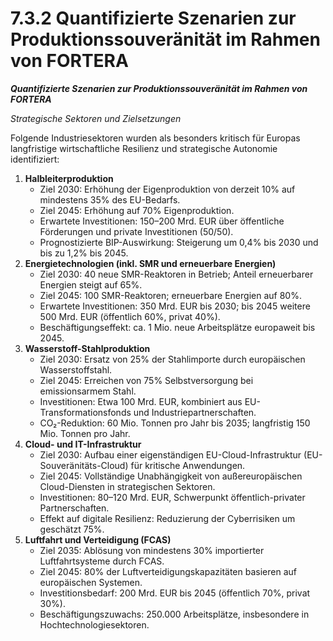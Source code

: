 # 7.3.2 Quantifizierte Szenarien zur Produktionssouveränität im Rahmen von FORTERA

_**Quantifizierte Szenarien zur Produktionssouveränität im Rahmen von FORTERA**_

_Strategische Sektoren und Zielsetzungen_

Folgende Industriesektoren wurden als besonders kritisch für Europas langfristige wirtschaftliche Resilienz und strategische Autonomie identifiziert:

1. **Halbleiterproduktion**
   * Ziel 2030: Erhöhung der Eigenproduktion von derzeit 10% auf mindestens 35% des EU-Bedarfs.
   * Ziel 2045: Erhöhung auf 70% Eigenproduktion.
   * Erwartete Investitionen: 150–200 Mrd. EUR über öffentliche Förderungen und private Investitionen (50/50).
   * Prognostizierte BIP-Auswirkung: Steigerung um 0,4% bis 2030 und bis zu 1,2% bis 2045.
2. **Energietechnologien (inkl. SMR und erneuerbare Energien)**
   * Ziel 2030: 40 neue SMR-Reaktoren in Betrieb; Anteil erneuerbarer Energien steigt auf 65%.
   * Ziel 2045: 100 SMR-Reaktoren; erneuerbare Energien auf 80%.
   * Erwartete Investitionen: 350 Mrd. EUR bis 2030; bis 2045 weitere 500 Mrd. EUR (öffentlich 60%, privat 40%).
   * Beschäftigungseffekt: ca. 1 Mio. neue Arbeitsplätze europaweit bis 2045.
3. **Wasserstoff-Stahlproduktion**
   * Ziel 2030: Ersatz von 25% der Stahlimporte durch europäischen Wasserstoffstahl.
   * Ziel 2045: Erreichen von 75% Selbstversorgung bei emissionsarmem Stahl.
   * Investitionen: Etwa 100 Mrd. EUR, kombiniert aus EU-Transformationsfonds und Industriepartnerschaften.
   * CO₂-Reduktion: 60 Mio. Tonnen pro Jahr bis 2035; langfristig 150 Mio. Tonnen pro Jahr.
4. **Cloud- und IT-Infrastruktur**
   * Ziel 2030: Aufbau einer eigenständigen EU-Cloud-Infrastruktur (EU-Souveränitäts-Cloud) für kritische Anwendungen.
   * Ziel 2045: Vollständige Unabhängigkeit von außereuropäischen Cloud-Diensten in strategischen Sektoren.
   * Investitionen: 80–120 Mrd. EUR, Schwerpunkt öffentlich-privater Partnerschaften.
   * Effekt auf digitale Resilienz: Reduzierung der Cyberrisiken um geschätzt 75%.
5. **Luftfahrt und Verteidigung (FCAS)**
   * Ziel 2035: Ablösung von mindestens 30% importierter Luftfahrtsysteme durch FCAS.
   * Ziel 2045: 80% der Luftverteidigungskapazitäten basieren auf europäischen Systemen.
   * Investitionsbedarf: 200 Mrd. EUR bis 2045 (öffentlich 70%, privat 30%).
   * Beschäftigungszuwachs: 250.000 Arbeitsplätze, insbesondere in Hochtechnologiesektoren.
